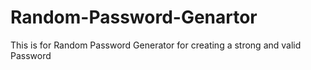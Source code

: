# Random-Password-Genartor
This is for Random Password Generator for creating a strong and valid Password
